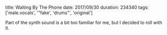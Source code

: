title: Waiting By The Phone
date: 2017/09/30
duration: 234340
tags: ['male.vocals', '"fake', 'drums"', 'original']

Part of the synth sound is a bit too familiar for me, but I decided to roll with it.
